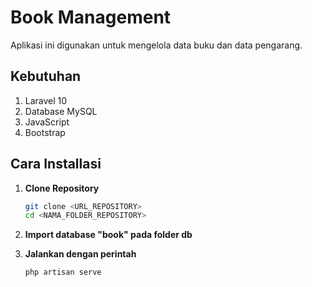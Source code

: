 # Book Management

Aplikasi ini digunakan untuk mengelola data buku dan data pengarang.

## Kebutuhan

1. Laravel 10
2. Database MySQL
3. JavaScript
4. Bootstrap

## Cara Installasi

1. **Clone Repository**

   ```bash
   git clone <URL_REPOSITORY>
   cd <NAMA_FOLDER_REPOSITORY>

2. **Import database "book" pada folder db**
3. **Jalankan dengan perintah**
   ```bash
   php artisan serve
